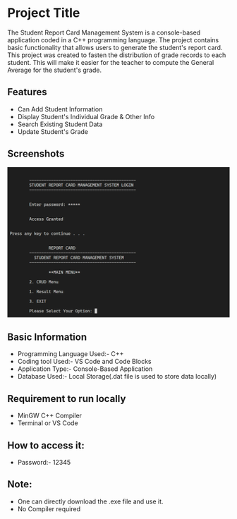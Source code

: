 
# Project Title

The Student Report Card Management System is a console-based application coded in a C++ programming language. The project contains basic functionality that allows users to generate the student's report card. This project was created to fasten the distribution of grade records to each student. This will make it easier for the teacher to compute the General Average for the student's grade.


## Features

- Can Add Student Information
- Display Student's Individual Grade & Other Info
- Search Existing Student Data
- Update Student's Grade


## Screenshots

![App Screenshot](/screenshot/ReportCardManagementSystemSS.png)


## Basic Information

- Programming Language Used:- C++
- Coding tool Used:-  VS Code and Code Blocks
- Application Type:-  Console-Based Application
- Database Used:-  Local Storage(.dat file is used to store data locally)

## Requirement to run locally

- MinGW C++ Compiler
- Terminal or VS Code


## How to access it:

- Password:- 12345


## Note:

- One can directly download the .exe file and use it.
- No Compiler required
